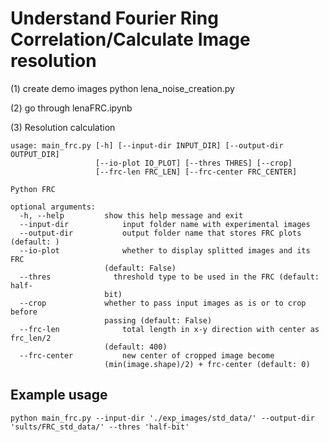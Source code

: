# Understand Fourier Ring Correlation/Calculate Image resolution	

(1) create demo images 
python lena_noise_creation.py

(2) go through lenaFRC.ipynb

(3) Resolution calculation

```
usage: main_frc.py [-h] [--input-dir INPUT_DIR] [--output-dir OUTPUT_DIR]
                   [--io-plot IO_PLOT] [--thres THRES] [--crop]
                   [--frc-len FRC_LEN] [--frc-center FRC_CENTER]

Python FRC

optional arguments:
  -h, --help         show this help message and exit
  --input-dir 			 input folder name with experimental images 
  --output-dir 			 output folder name that stores FRC plots (default: )
  --io-plot 		     whether to display splitted images and its FRC
                     (default: False)
  --thres 		       threshold type to be used in the FRC (default: half-
                     bit)
  --crop             whether to pass input images as is or to crop before
                     passing (default: False)
  --frc-len 		     total length in x-y direction with center as frc_len/2
                     (default: 400)
  --frc-center 			 new center of cropped image become
                     (min(image.shape)/2) + frc-center (default: 0)
```

## Example usage 

`python main_frc.py --input-dir './exp_images/std_data/' --output-dir 'sults/FRC_std_data/' --thres 'half-bit'`
